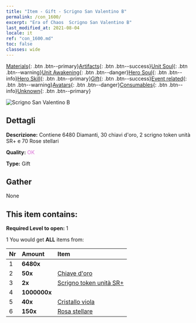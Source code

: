 ```yaml
---
title: "Item - Gift - Scrigno San Valentino B"
permalink: /con_1600/
excerpt: "Era of Chaos  Scrigno San Valentino B"
last_modified_at: 2021-08-04
locale: it
ref: "con_1600.md"
toc: false
classes: wide
---
```

 [Materials](/ItemsIT/){: .btn .btn--primary}[Artifacts](/ItemsIT/Artifacts/){: .btn .btn--success}[Unit Soul](/ItemsIT/UnitSoul/){: .btn .btn--warning}[Unit Awakening](/ItemsIT/UnitAwakening/){: .btn .btn--danger}[Hero Soul](/ItemsIT/HeroSoul/){: .btn .btn--info}[Hero Skill](/ItemsIT/HeroSkill/){: .btn .btn--primary}[Gift](/ItemsIT/Gift/){: .btn .btn--success}[Event related](/ItemsIT/Events/){: .btn .btn--warning}[Avatars](/ItemsIT/Avatars/){: .btn .btn--danger}[Consumables](/ItemsIT/Consumables/){: .btn .btn--info}[Unknown](/ItemsIT/Unknown/){: .btn .btn--primary}

 ![Scrigno San Valentino B](/images/t/i_907207.png)

## Dettagli
 **Descrizione:** Contiene 6480 Diamanti, 30 chiavi d'oro, 2 scrigno token unità SR+ e 70 Rose stellari

 **Quality:** <span style="color: #DA70D6">OK</span>

 **Type:** Gift

## Gather

  None

## This item contains:

 **Required Level to open:** 1

 1 You would get **ALL** items  from:

  | Nr | Amount |     Item    |
  |:---|:-------|:------------|
  | 1 |  **6480x** | <i class="fas fa-gem"/> |  | 
  | 2 |  **50x** | [Chiave d'oro](/ItemsIT/con_783/) |  | 
  | 3 |  **2x** | [Scrigno token unità SR+](/ItemsIT/con_1598/) |  | 
  | 4 |  **1000000x** | <i class="fas fa-coins"/> |  | 
  | 5 |  **40x** | [Cristallo viola](/ItemsIT/con_720/) |  | 
  | 6 |  **150x** | [Rosa stellare](/ItemsIT/con_812/) |  | 
